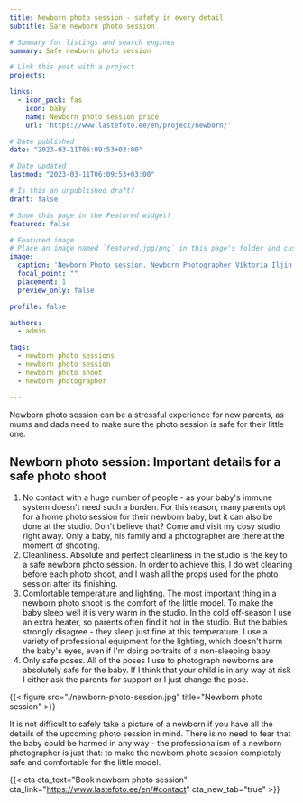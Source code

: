 ```yaml
---
title: Newborn photo session - safety in every detail
subtitle: Safe newborn photo session

# Summary for listings and search engines
summary: Safe newborn photo session

# Link this post with a project
projects: 

links:
  - icon_pack: fas
    icon: baby
    name: Newborn photo session price
    url: 'https://www.lastefoto.ee/en/project/newborn/'

# Date published
date: "2023-03-11T06:09:53+03:00"

# Date updated
lastmod: "2023-03-11T06:09:53+03:00"

# Is this an unpublished draft?
draft: false

# Show this page in the Featured widget?
featured: false

# Featured image
# Place an image named `featured.jpg/png` in this page's folder and customize its options here.
image:
  caption: 'Newborn Photo session. Newborn Photographer Viktoria Iljin'
  focal_point: ""
  placement: 1
  preview_only: false

profile: false

authors:
  - admin

tags:
  - newborn photo sessions
  - newborn photo session
  - newborn photo shoot
  - newborn photographer

---
```

Newborn photo session can be a stressful experience for new parents, as mums and dads need to make sure the photo session is safe for their little one. 
 
## Newborn photo session: Important details for a safe photo shoot
 
1. No contact with a huge number of people - as your baby's immune system doesn't need such a burden. For this reason, many parents opt for a home photo session for their newborn baby, but it can also be done at the studio. Don't believe that? Come and visit my cosy studio right away. Only a baby, his family and a photographer are there at the moment of shooting.
2. Cleanliness. Absolute and perfect cleanliness in the studio is the key to a safe newborn photo session. In order to achieve this, I do wet cleaning before each photo shoot, and I wash all the props used for the photo session after its finishing.
3. Comfortable temperature and lighting. The most important thing in a newborn photo shoot is the comfort of the little model. To make the baby sleep well it is very warm in the studio. In the cold off-season I use an extra heater, so parents often find it hot in the studio. But the babies strongly disagree - they sleep just fine at this temperature. I use a variety of professional equipment for the lighting, which doesn't harm the baby's eyes, even if I'm doing portraits of a non-sleeping baby.
4. Only safe poses. All of the poses I use to photograph newborns are absolutely safe for the baby. If I think that your child is in any way at risk I either ask the parents for support or I just change the pose.

{{< figure src="./newborn-photo-session.jpg" title="Newborn photo session" >}}

It is not difficult to safely take a picture of a newborn if you have all the details of the upcoming photo session in mind. There is no need to fear that the baby could be harmed in any way - the professionalism of a newborn photographer is just that: to make the newborn photo session completely safe and comfortable for the little model.  

{{< cta cta_text="Book newborn photo session" cta_link="https://www.lastefoto.ee/en/#contact" cta_new_tab="true" >}}